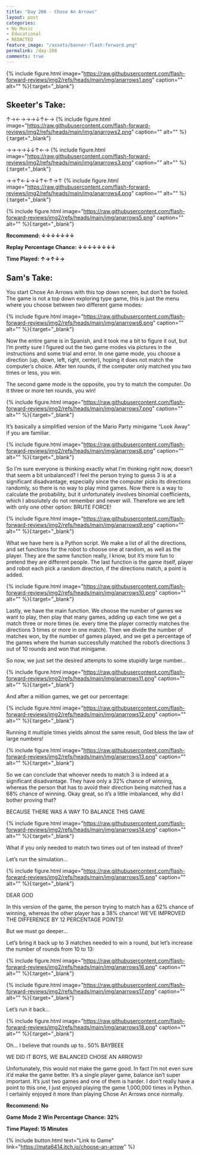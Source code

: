 ```yaml
---
title: "Day 206 - Chose An Arrows"
layout: post
categories:
- No Music
- Educational
- REDACTED
feature_image: "/assets/banner-flash-forward.png"
permalink: /day-206
comments: true
---
```


{% include figure.html image="https://raw.githubusercontent.com/flash-forward-reviews/img2/refs/heads/main/img/anarrows1.png" caption="" alt="" %}{:target="_blank"}
 
## Skeeter's Take:

↑→←→→→↓↑←→
{% include figure.html image="https://raw.githubusercontent.com/flash-forward-reviews/img2/refs/heads/main/img/anarrows2.png" caption="" alt="" %}{:target="_blank"}

→→→→↓↓↑←→
{% include figure.html image="https://raw.githubusercontent.com/flash-forward-reviews/img2/refs/heads/main/img/anarrows3.png" caption="" alt="" %}{:target="_blank"}

→→↑←↓→↓↑←↑→↑
{% include figure.html image="https://raw.githubusercontent.com/flash-forward-reviews/img2/refs/heads/main/img/anarrows4.png" caption="" alt="" %}{:target="_blank"}

{% include figure.html image="https://raw.githubusercontent.com/flash-forward-reviews/img2/refs/heads/main/img/anarrows5.png" caption="" alt="" %}{:target="_blank"}

**Recommend: ↓↓↓↓↓↓↓**

**Replay Percentage Chance: ↓↓↓↓↓↓↓↓**

**Time Played: ↑→↑↓→** 

## Sam's Take:

You start Chose An Arrows with this top down screen, but don’t be fooled. The game is not a top down exploring type game, this is just the menu where you choose between two different game modes:

{% include figure.html image="https://raw.githubusercontent.com/flash-forward-reviews/img2/refs/heads/main/img/anarrows6.png" caption="" alt="" %}{:target="_blank"}

Now the entire game is in Spanish, and it took me a bit to figure it out, but I’m pretty sure I figured out the two game modes via pictures in the instructions and some trial and error. In one game mode, you choose a direction (up, down, left, right, center), hoping it does not match the computer’s choice. After ten rounds, if the computer only matched you two times or less, you win.

The second game mode is the opposite, you try to match the computer. Do it three or more ten rounds, you win!

{% include figure.html image="https://raw.githubusercontent.com/flash-forward-reviews/img2/refs/heads/main/img/anarrows7.png" caption="" alt="" %}{:target="_blank"}

It’s basically a simplified version of the Mario Party minigame “Look Away” if you are familiar.

{% include figure.html image="https://raw.githubusercontent.com/flash-forward-reviews/img2/refs/heads/main/img/anarrows8.png" caption="" alt="" %}{:target="_blank"}

So I’m sure everyone is thinking exactly what I’m thinking right now, doesn’t that seem a bit unbalanced? I feel the person trying to guess 3 is at a significant disadvantage, especially since the computer picks its directions randomly, so there is no way to play mind games. Now there is a way to calculate the probability, but it unfortunately involves binomial coefficients, which I absolutely do not remember and never will. Therefore we are left with only one other option: BRUTE FORCE!

{% include figure.html image="https://raw.githubusercontent.com/flash-forward-reviews/img2/refs/heads/main/img/anarrows9.png" caption="" alt="" %}{:target="_blank"}

What we have here is a Python script. We make a list of all the directions, and set functions for the robot to choose one at random, as well as the player. They are the same function really, I know, but it’s more fun to pretend they are different people. The last function is the game itself, player and robot each pick a random direction, if the directions match, a point is added.

{% include figure.html image="https://raw.githubusercontent.com/flash-forward-reviews/img2/refs/heads/main/img/anarrows10.png" caption="" alt="" %}{:target="_blank"}

Lastly, we have the main function. We choose the number of games we want to play, then play that many games, adding up each time we get a match three or more times (ie. every time the player correctly matches the directions 3 times or more in one match). Then we divide the number of matches won, by the number of games played, and we get a percentage of the games where the human successfully matched the robot’s directions 3 out of 10 rounds and won that minigame.

So now, we just set the desired attempts to some stupidly large number...

{% include figure.html image="https://raw.githubusercontent.com/flash-forward-reviews/img2/refs/heads/main/img/anarrows11.png" caption="" alt="" %}{:target="_blank"}

And after a million games, we get our percentage: 

{% include figure.html image="https://raw.githubusercontent.com/flash-forward-reviews/img2/refs/heads/main/img/anarrows12.png" caption="" alt="" %}{:target="_blank"}

Running it multiple times yields almost the same result, God bless the law of large numbers!

{% include figure.html image="https://raw.githubusercontent.com/flash-forward-reviews/img2/refs/heads/main/img/anarrows13.png" caption="" alt="" %}{:target="_blank"}

So we can conclude that whoever needs to match 3 is indeed at a significant disadvantage. They have only a 32% chance of winning, whereas the person that has to avoid their direction being matched has a 68% chance of winning. Okay great, so it’s a little imbalanced, why did I bother proving that?

BECAUSE THERE WAS A WAY TO BALANCE THIS GAME

{% include figure.html image="https://raw.githubusercontent.com/flash-forward-reviews/img2/refs/heads/main/img/anarrows14.png" caption="" alt="" %}{:target="_blank"}

What if you only needed to match two times out of ten instead of three?

Let’s run the simulation...

{% include figure.html image="https://raw.githubusercontent.com/flash-forward-reviews/img2/refs/heads/main/img/anarrows15.png" caption="" alt="" %}{:target="_blank"}

DEAR GOD

In this version of the game, the person trying to match has a 62% chance of winning, whereas the other player has a 38% chance! WE’VE IMPROVED THE DIFFERENCE BY 12 PERCENTAGE POINTS!

But we must go deeper...

Let’s bring it back up to 3 matches needed to win a round, but let’s increase the number of rounds from 10 to 13:

{% include figure.html image="https://raw.githubusercontent.com/flash-forward-reviews/img2/refs/heads/main/img/anarrows16.png" caption="" alt="" %}{:target="_blank"}

{% include figure.html image="https://raw.githubusercontent.com/flash-forward-reviews/img2/refs/heads/main/img/anarrows17.png" caption="" alt="" %}{:target="_blank"}

Let’s run it back...

{% include figure.html image="https://raw.githubusercontent.com/flash-forward-reviews/img2/refs/heads/main/img/anarrows18.png" caption="" alt="" %}{:target="_blank"}

Oh... I believe that rounds up to.. 50% BAYBEEE

WE DID IT BOYS, WE BALANCED CHOSE AN ARROWS!

Unfortunately, this would not make the game good. In fact I’m not even sure it’d make the game better. It’s a single player game, balance isn’t super important. It’s just two games and one of them is harder. I don’t really have a point to this one, I just enjoyed playing the game 1,000,000 times in Python. I certainly enjoyed it more than playing Chose An Arrows once normally.

**Recommend: No**

**Game Mode 2 Win Percentage Chance: 32%**

**Time Played: 15 Minutes**

{% include button.html text="Link to Game" link="https://mata6414.itch.io/choose-an-arrow" %}